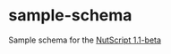 # sample-schema
Sample schema for the [NutScript 1.1-beta](https://github.com/rebel1324/NutScript/tree/1.1-beta/gamemode)
